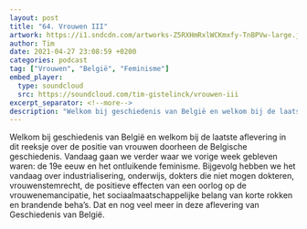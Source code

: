 ```yaml
---
layout: post
title: "64. Vrouwen III"
artwork: https://i1.sndcdn.com/artworks-Z5RXHmRxlWCKmxfy-TnBPVw-large.jpg
author: Tim
date: 2021-04-27 23:08:59 +0200
categories: podcast
tag: ["Vrouwen", "België", "Feminisme"]
embed_player:
  type: soundcloud
  src: https://soundcloud.com/tim-gistelinck/vrouwen-iii
excerpt_separator: <!--more-->
description: "Welkom bij geschiedenis van België en welkom bij de laatste aflevering in dit reeksje over de positie van vrouwen doorheen de Belgische geschiedenis."
---
```

Welkom bij geschiedenis van België en welkom bij de laatste aflevering in dit reeksje over de positie van vrouwen doorheen de Belgische geschiedenis. Vandaag gaan we verder waar we vorige week gebleven waren: de 19e eeuw en het ontluikende feminisme. Bijgevolg hebben we het vandaag over industrialisering, onderwijs, dokters die niet mogen dokteren, vrouwenstemrecht, de positieve effecten van een oorlog op de vrouwenemancipatie, het sociaalmaatschappelijke belang van korte rokken en brandende beha’s. Dat en nog veel meer in deze aflevering van Geschiedenis van België.